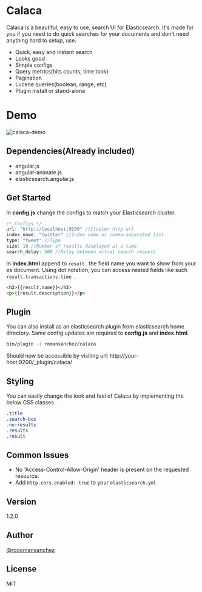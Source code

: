 Calaca
=========

Calaca is a beautiful, easy to use, search UI for Elasticsearch. It's made for you if you need to do quick searches for your documents and don't need anything hard to setup, use.
  - Quick, easy and instant search
  - Looks good
  - Simple configs
  - Query metrics(hits counts, time took)
  - Pagination
  - Lucene queries(boolean, range, etc)
  - Plugin install or stand-alone

Demo
=========
![calaca-demo](https://s3.amazonaws.com/calaca/calaca-demo.gif "Calaca demo")

Dependencies(Already included)
----
  - angular.js
  - angular-animate.js
  - elasticsearch.angular.js

Get Started
----
In **config.js** change the configs to match your Elasticsearch cluster. 
```js
/* Configs */
url: "http://localhost:9200" //Cluster http url
index_name: "twitter" //Index name or comma-separated list
type: "tweet" //Type
size: 10 //Number of results displayed at a time
search_delay: 500 //Delay between actual search request
```

In **index.html** append to ```result.``` the field name you want to show from your es document.
Using dot notation, you can access nested fields like such ```result.transactions.time ```.
```html
<h2>{{result.name}}</h2>
<p>{{result.description}}</p>
```

Plugin
----
You can also install as an elasticsearch plugin from elasticsearch home directory. Same config updates are required to **config.js** and **index.html**.
```bash
bin/plugin -i romansanchez/calaca
```

Should now be accessible by visiting url: http://your-host:9200/_plugin/calaca/


Styling
----
You can easily change the look and feel of Calaca by implementing the below CSS classes. 
```css
.title
.search-box
.no-results
.results
.result
```

Common Issues
----
* No 'Access-Control-Allow-Origin' header is present on the requested resource.
 * Add ```http.cors.enabled: true``` to your ```elasticsearch.yml```

Version
----

1.2.0

Author
----

[@rooomansanchez]


License
----

MIT

[romansanchez.me]:http://romansanchez.me
[@rooomansanchez]:http://twitter.com/rooomansanchez
[Pulse]:http://www.espulse.com
